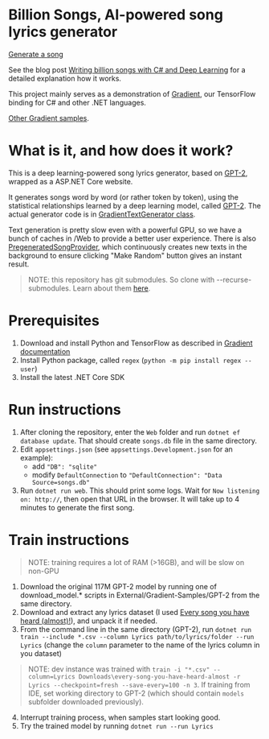 # Billion Songs, AI-powered song lyrics generator

[Generate a song](http://billion.dev.losttech.software:2095/)

See the blog post
[Writing billion songs with C# and Deep Learning](https://habr.com/post/453232/)
for a detailed explanation how it works.

This project mainly serves as a demonstration of
[Gradient](https://losttech.software/gradient.html),
our TensorFlow binding for C# and other .NET languages.

[Other Gradient samples](https://github.com/losttech/Gradient-Samples).


# What is it, and how does it work?

This is a deep learning-powered song lyrics generator, based on
[GPT-2](https://github.com/openai/gpt-2), wrapped as a ASP.NET Core website.

It generates songs word by word (or rather token by token), using
the statistical relationships learned by a deep learning model, called
[GPT-2](https://github.com/openai/gpt-2).
The actual generator code is in
[GradientTextGenerator class](Web/GradientTextGenerator.cs).

Text generation is pretty slow even with a powerful GPU,
so we have a bunch of caches in /Web to provide a better user experience.
There is also [PregeneratedSongProvider](Web/PregeneratedSongProvider.cs),
which continuously creates new texts in the background to ensure clicking 
"Make Random" button gives an instant result.

> NOTE: this repository has git submodules. So clone with --recurse-submodules.
> Learn about them [here](https://git-scm.com/book/en/v2/Git-Tools-Submodules).

# Prerequisites

1. Download and install Python and TensorFlow as described in
[Gradient documentation](https://github.com/losttech/Gradient/#install-python-tensorflow)
2. Install Python package, called `regex` (`python -m pip install regex --user`)
3. Install the latest .NET Core SDK

# Run instructions

1. After cloning the repository, enter the `Web` folder and run `dotnet ef database update`.
That should create `songs.db` file in the same directory.
2. Edit `appsettings.json` (see `appsettings.Development.json` for an example):
    - add `"DB": "sqlite"`
    - modify `DefaultConnection` to `"DefaultConnection": "Data Source=songs.db"`
3. Run `dotnet run web`. This should print some logs.
Wait for `Now listening on: http://`, then open that URL in the browser.
It will take up to 4 minutes to generate the first song.


# Train instructions

> NOTE: training requires a lot of RAM (>16GB), and will be slow on non-GPU

1. Download the original 117M GPT-2 model by running
one of download_model.* scripts in External/Gradient-Samples/GPT-2
from the same directory.
2. Download and extract any lyrics dataset (I used 
[Every song you have heard (almost)!](https://www.kaggle.com/artimous/every-song-you-have-heard-almost)),
and unpack it if needed.
3. From the command line in the same directory (GPT-2), run
`dotnet run train --include *.csv --column Lyrics path/to/lyrics/folder --run Lyrics`
(change the `column` parameter to the name of the lyrics column in you dataset)
> NOTE: dev instance was trained with `train -i "*.csv" --column=Lyrics Downloads\every-song-you-have-heard-almost -r Lyrics --checkpoint=fresh --save-every=100 -n 3`.
> If training from IDE, set working directory to GPT-2
> (which should contain `models` subfolder downloaded previously).
4. Interrupt training process, when samples start looking good.
5. Try the trained model by running `dotnet run --run Lyrics`
